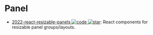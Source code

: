# Panel

- [2022-react-resizable-panels ![code](https://martrix-usa.oss-accelerate.aliyuncs.com/logo/code.svg) ![star](https://img.shields.io/github/stars/bvaughn/react-resizable-panels)](https://github.com/bvaughn/react-resizable-panels): React components for resizable panel groups/layouts.
